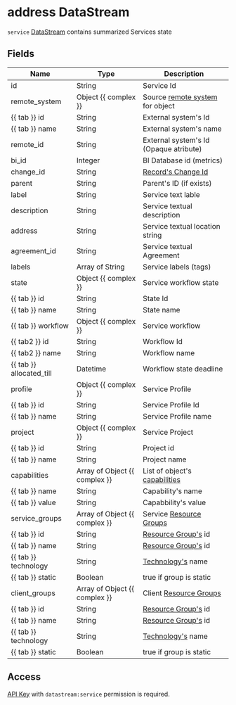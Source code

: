 # address DataStream

`service` [DataStream](index.md) contains summarized Services state

## Fields

| Name                     | Type                          | Description                                                           |
|--------------------------|-------------------------------|-----------------------------------------------------------------------|
| id                       | String                        | Service Id                                                            |
| remote_system            | Object {{ complex }}          | Source [remote system](../concepts/remote-system/index.md) for object |
| {{ tab }} id             | String                        | External system's Id                                                  |
| {{ tab }} name           | String                        | External system's name                                                |
| remote_id                | String                        | External system's Id (Opaque atribute)                                |
| bi_id                    | Integer                       | BI Database id (metrics)                                              |
| change_id                | String                        | [Record's Change Id](index.md#change-id)                              |
| parent                   | String                        | Parent's ID (if exists)                                               |
| label                    | String                        | Service text lable                                                    |
| description              | String                        | Service textual description                                           |
| address                  | String                        | Service textual location string                                       |
| agreement_id             | String                        | Service textual Agreement                                             |
| labels                   | Array of String               | Service labels (tags)                                                 |
| state                    | Object {{ complex }}          | Service workflow state                                                |
| {{ tab }} id             | String                        | State Id                                                              |
| {{ tab }} name           | String                        | State name                                                            |
| {{ tab }} workflow       | Object {{ complex }}          | Service workflow                                                      |
| {{ tab2 }} id            | String                        | Workflow Id                                                           |
| {{ tab2 }} name          | String                        | Workflow name                                                         |
| {{ tab }} allocated_till | Datetime                      | Workflow state deadline                                               |
| profile                  | Object {{ complex }}          | Service Profile                                                       |
| {{ tab }} id             | String                        | Service Profile Id                                                    |
| {{ tab }} name           | String                        | Service Profile name                                                  |
| project                  | Object {{ complex }}          | Service Project                                                       |
| {{ tab }} id             | String                        | Project id                                                            |
| {{ tab }} name           | String                        | Project name                                                          |
| capabilities             | Array of Object {{ complex }} | List of object's [capabilities](#caps)                                |
| {{ tab }} name           | String                        | Capability's name                                                     |
| {{ tab }} value          | String                        | Capabbility's value                                                   |
| service_groups           | Array of Object {{ complex }} | Service [Resource Groups](../concepts/resource-group/index.md)        |
| {{ tab }} id             | String                        | [Resource Group's](../concepts/resource-group/index.md) id            |
| {{ tab }} name           | String                        | [Resource Group's](../concepts/resource-group/index.md) id            |
| {{ tab }} technology     | String                        | [Technology's](../concepts/technology/index.md) name                  |
| {{ tab }} static         | Boolean                       | true if group is static                                               |
| client_groups            | Array of Object {{ complex }} | Client [Resource Groups](../concepts/resource-group/index.md)         |
| {{ tab }} id             | String                        | [Resource Group's](../concepts/resource-group/index.md) id            |
| {{ tab }} name           | String                        | [Resource Group's](../concepts/resource-group/index.md) id            |
| {{ tab }} technology     | String                        | [Technology's](../concepts/technology/index.md) name                  |
| {{ tab }} static         | Boolean                       | true if group is static                                               |

## Access

[API Key](../concepts/apikey/index.md) with `datastream:service` permission
is required.

